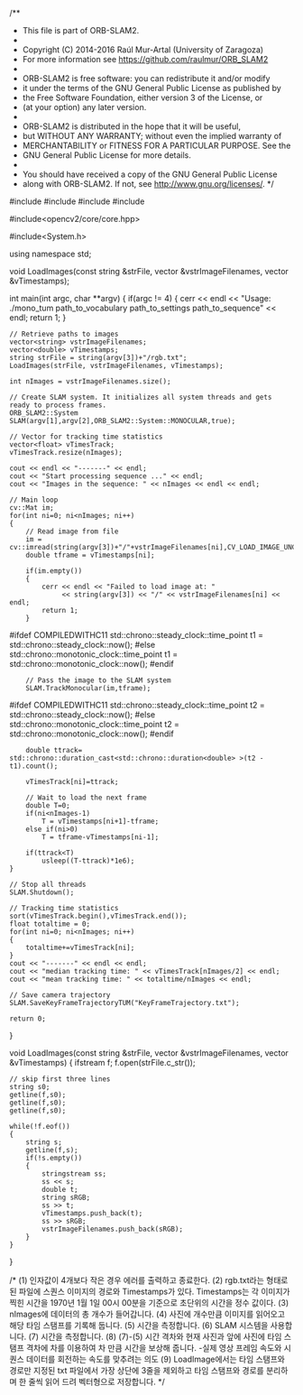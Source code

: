 /**
* This file is part of ORB-SLAM2.
*
* Copyright (C) 2014-2016 Raúl Mur-Artal <raulmur at unizar dot es> (University of Zaragoza)
* For more information see <https://github.com/raulmur/ORB_SLAM2>
*
* ORB-SLAM2 is free software: you can redistribute it and/or modify
* it under the terms of the GNU General Public License as published by
* the Free Software Foundation, either version 3 of the License, or
* (at your option) any later version.
*
* ORB-SLAM2 is distributed in the hope that it will be useful,
* but WITHOUT ANY WARRANTY; without even the implied warranty of
* MERCHANTABILITY or FITNESS FOR A PARTICULAR PURPOSE. See the
* GNU General Public License for more details.
*
* You should have received a copy of the GNU General Public License
* along with ORB-SLAM2. If not, see <http://www.gnu.org/licenses/>.
*/

#include<iostream>
#include<algorithm>
#include<fstream>
#include<chrono>

#include<opencv2/core/core.hpp>

#include<System.h>

using namespace std;

void LoadImages(const string &strFile, vector<string> &vstrImageFilenames,
                vector<double> &vTimestamps);

int main(int argc, char **argv)
{
    if(argc != 4)
    {
        cerr << endl << "Usage: ./mono_tum path_to_vocabulary path_to_settings path_to_sequence" << endl;
        return 1;
    }

    // Retrieve paths to images
    vector<string> vstrImageFilenames;
    vector<double> vTimestamps;
    string strFile = string(argv[3])+"/rgb.txt";
    LoadImages(strFile, vstrImageFilenames, vTimestamps);

    int nImages = vstrImageFilenames.size();

    // Create SLAM system. It initializes all system threads and gets ready to process frames.
    ORB_SLAM2::System SLAM(argv[1],argv[2],ORB_SLAM2::System::MONOCULAR,true);

    // Vector for tracking time statistics
    vector<float> vTimesTrack;
    vTimesTrack.resize(nImages);

    cout << endl << "-------" << endl;
    cout << "Start processing sequence ..." << endl;
    cout << "Images in the sequence: " << nImages << endl << endl;

    // Main loop
    cv::Mat im;
    for(int ni=0; ni<nImages; ni++)
    {
        // Read image from file
        im = cv::imread(string(argv[3])+"/"+vstrImageFilenames[ni],CV_LOAD_IMAGE_UNCHANGED);
        double tframe = vTimestamps[ni];

        if(im.empty())
        {
            cerr << endl << "Failed to load image at: "
                 << string(argv[3]) << "/" << vstrImageFilenames[ni] << endl;
            return 1;
        }

#ifdef COMPILEDWITHC11
        std::chrono::steady_clock::time_point t1 = std::chrono::steady_clock::now();
#else
        std::chrono::monotonic_clock::time_point t1 = std::chrono::monotonic_clock::now();
#endif

        // Pass the image to the SLAM system
        SLAM.TrackMonocular(im,tframe);

#ifdef COMPILEDWITHC11
        std::chrono::steady_clock::time_point t2 = std::chrono::steady_clock::now();
#else
        std::chrono::monotonic_clock::time_point t2 = std::chrono::monotonic_clock::now();
#endif

        double ttrack= std::chrono::duration_cast<std::chrono::duration<double> >(t2 - t1).count();

        vTimesTrack[ni]=ttrack;

        // Wait to load the next frame
        double T=0;
        if(ni<nImages-1)
            T = vTimestamps[ni+1]-tframe;
        else if(ni>0)
            T = tframe-vTimestamps[ni-1];

        if(ttrack<T)
            usleep((T-ttrack)*1e6);
    }

    // Stop all threads
    SLAM.Shutdown();

    // Tracking time statistics
    sort(vTimesTrack.begin(),vTimesTrack.end());
    float totaltime = 0;
    for(int ni=0; ni<nImages; ni++)
    {
        totaltime+=vTimesTrack[ni];
    }
    cout << "-------" << endl << endl;
    cout << "median tracking time: " << vTimesTrack[nImages/2] << endl;
    cout << "mean tracking time: " << totaltime/nImages << endl;

    // Save camera trajectory
    SLAM.SaveKeyFrameTrajectoryTUM("KeyFrameTrajectory.txt");

    return 0;
}

void LoadImages(const string &strFile, vector<string> &vstrImageFilenames, vector<double> &vTimestamps)
{
    ifstream f;
    f.open(strFile.c_str());

    // skip first three lines
    string s0;
    getline(f,s0);
    getline(f,s0);
    getline(f,s0);

    while(!f.eof())
    {
        string s;
        getline(f,s);
        if(!s.empty())
        {
            stringstream ss;
            ss << s;
            double t;
            string sRGB;
            ss >> t;
            vTimestamps.push_back(t);
            ss >> sRGB;
            vstrImageFilenames.push_back(sRGB);
        }
    }
}

/*
(1) 인자값이 4개보다 작은 경우 에러를 출력하고 종료한다.
(2) rgb.txt라는 형태로 된 파일에 스퀀스 이미지의 경로와 Timestamps가 있다. Timestamps는
각 이미지가 찍힌 시간을 1970년 1월 1일 00시 00분을 기준으로 초단위의 시간을 정수 값이다.
(3) nImages에 데이터의 총 개수가 들어갑니다.
(4) 사진에 개수만큼 이미지를 읽어오고 해당 타임 스탬프를 기록해 둡니다.
(5) 시간을 측정합니다.
(6) SLAM 시스템을 사용합니다.
(7) 시간을 측정합니다.
(8) (7)-(5) 시간 격차와 현재 사진과 앞에 사진에 타임 스탬프 격차에 차를 이용하여 차 만큼 
시간을 보상해 줍니다.
-실제 영상 프레임 속도와 시퀀스 데이터를 회전하는 속도를 맞추려는 의도
(9) LoadImage에서는 타임 스탬프와 경로만 지정된 txt 파일에서 가장 상단에 3줄을 제외하고 
타임 스탬프와 경로를 분리하며 한 줄씩 읽어 드려 벡터형으로 저장합니다.
*/
